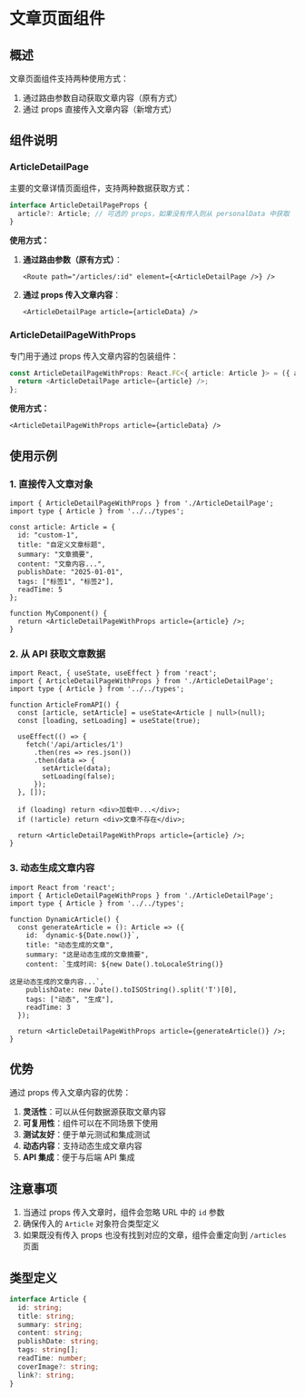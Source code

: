 # 文章页面组件

## 概述

文章页面组件支持两种使用方式：
1. 通过路由参数自动获取文章内容（原有方式）
2. 通过 props 直接传入文章内容（新增方式）

## 组件说明

### ArticleDetailPage

主要的文章详情页面组件，支持两种数据获取方式：

```typescript
interface ArticleDetailPageProps {
  article?: Article; // 可选的 props，如果没有传入则从 personalData 中获取
}
```

**使用方式：**

1. **通过路由参数（原有方式）**：
   ```tsx
   <Route path="/articles/:id" element={<ArticleDetailPage />} />
   ```

2. **通过 props 传入文章内容**：
   ```tsx
   <ArticleDetailPage article={articleData} />
   ```

### ArticleDetailPageWithProps

专门用于通过 props 传入文章内容的包装组件：

```typescript
const ArticleDetailPageWithProps: React.FC<{ article: Article }> = ({ article }) => {
  return <ArticleDetailPage article={article} />;
};
```

**使用方式：**
```tsx
<ArticleDetailPageWithProps article={articleData} />
```

## 使用示例

### 1. 直接传入文章对象

```tsx
import { ArticleDetailPageWithProps } from './ArticleDetailPage';
import type { Article } from '../../types';

const article: Article = {
  id: "custom-1",
  title: "自定义文章标题",
  summary: "文章摘要",
  content: "文章内容...",
  publishDate: "2025-01-01",
  tags: ["标签1", "标签2"],
  readTime: 5
};

function MyComponent() {
  return <ArticleDetailPageWithProps article={article} />;
}
```

### 2. 从 API 获取文章数据

```tsx
import React, { useState, useEffect } from 'react';
import { ArticleDetailPageWithProps } from './ArticleDetailPage';
import type { Article } from '../../types';

function ArticleFromAPI() {
  const [article, setArticle] = useState<Article | null>(null);
  const [loading, setLoading] = useState(true);

  useEffect(() => {
    fetch('/api/articles/1')
      .then(res => res.json())
      .then(data => {
        setArticle(data);
        setLoading(false);
      });
  }, []);

  if (loading) return <div>加载中...</div>;
  if (!article) return <div>文章不存在</div>;

  return <ArticleDetailPageWithProps article={article} />;
}
```

### 3. 动态生成文章内容

```tsx
import React from 'react';
import { ArticleDetailPageWithProps } from './ArticleDetailPage';
import type { Article } from '../../types';

function DynamicArticle() {
  const generateArticle = (): Article => ({
    id: `dynamic-${Date.now()}`,
    title: "动态生成的文章",
    summary: "这是动态生成的文章摘要",
    content: `生成时间: ${new Date().toLocaleString()}
    
这是动态生成的文章内容...`,
    publishDate: new Date().toISOString().split('T')[0],
    tags: ["动态", "生成"],
    readTime: 3
  });

  return <ArticleDetailPageWithProps article={generateArticle()} />;
}
```

## 优势

通过 props 传入文章内容的优势：

1. **灵活性**：可以从任何数据源获取文章内容
2. **可复用性**：组件可以在不同场景下使用
3. **测试友好**：便于单元测试和集成测试
4. **动态内容**：支持动态生成文章内容
5. **API 集成**：便于与后端 API 集成

## 注意事项

1. 当通过 props 传入文章时，组件会忽略 URL 中的 `id` 参数
2. 确保传入的 `Article` 对象符合类型定义
3. 如果既没有传入 props 也没有找到对应的文章，组件会重定向到 `/articles` 页面

## 类型定义

```typescript
interface Article {
  id: string;
  title: string;
  summary: string;
  content: string;
  publishDate: string;
  tags: string[];
  readTime: number;
  coverImage?: string;
  link?: string;
}
``` 